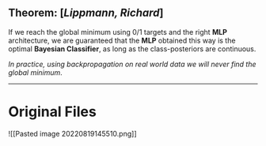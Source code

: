 ## Theorem: \[*Lippmann, Richard*\]
If we reach the global minimum using $0/1$ targets and the right **MLP** architecture, we are guaranteed that the **MLP** obtained this way is the optimal **Bayesian Classifier**, as long as the class-posteriors are continuous.

*In practice, using backpropagation on real world data we will never find the global minimum*.


---
# Original Files
![[Pasted image 20220819145510.png]]
